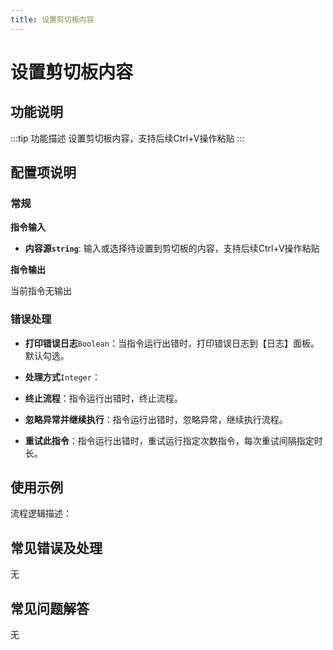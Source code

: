 ```yaml
---
title: 设置剪切板内容
---
```


# 设置剪切板内容

## 功能说明

:::tip 功能描述
设置剪切板内容，支持后续Ctrl+V操作粘贴
:::

## 配置项说明

### 常规

**指令输入**

- **内容源`string`**: 输入或选择待设置到剪切板的内容，支持后续Ctrl+V操作粘贴


**指令输出**

当前指令无输出

### 错误处理

- **打印错误日志**`Boolean`：当指令运行出错时，打印错误日志到【日志】面板。默认勾选。

- **处理方式**`Integer`：

 - **终止流程**：指令运行出错时，终止流程。

 - **忽略异常并继续执行**：指令运行出错时，忽略异常，继续执行流程。

 - **重试此指令**：指令运行出错时，重试运行指定次数指令，每次重试间隔指定时长。

## 使用示例

流程逻辑描述：

## 常见错误及处理

无

## 常见问题解答

无

